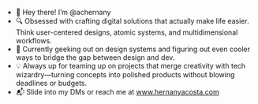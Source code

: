 - 🙌 Hey there! I’m @achernany
- 🔍 Obsessed with crafting digital solutions that actually make life easier. Think user-centered designs, atomic systems, and multidimensional workflows.
- 🚀 Currently geeking out on design systems and figuring out even cooler ways to bridge the gap between design and dev.
- 💡 Always up for teaming up on projects that merge creativity with tech wizardry—turning concepts into polished products without blowing deadlines or budgets.
- 📬 Slide into my DMs or reach me at www.hernanyacosta.com

<!---
achernany/achernany is a ✨ special ✨ repository because its `README.md` (this file) appears on your GitHub profile.
You can click the Preview link to take a look at your changes.
--->

